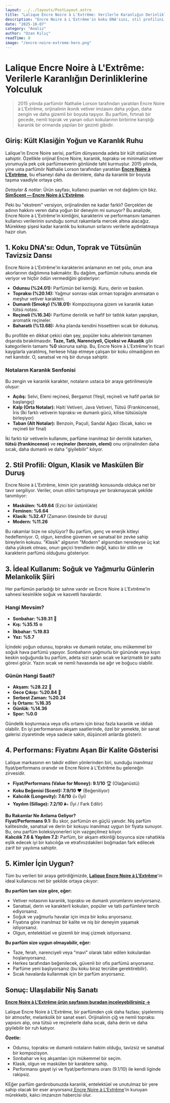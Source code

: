 ```yaml
---
layout: ../../layouts/PostLayout.astro
title: "Lalique Encre Noire à L'Extrême: Verilerle Karanlığın Derinliklerine Yolculuk"
description: "Encre Noire à L'Extrême'in koku DNA'sını, stil profilini, ideal kullanımını ve performansını kullanıcı verileriyle analiz eden kapsamlı inceleme."
date: "2025-10-07"
category: "Analiz"
author: "Ozan Kılıç"
readTime: 8
image: "/encre-noire-extreme-hero.png"
---
```


# Lalique Encre Noire à L'Extrême: Verilerle Karanlığın Derinliklerine Yolculuk

> 2015 yılında parfümör Nathalie Lorson tarafından yaratılan Encre Noire à L'Extrême, orijinalinin ikonik vetiver imzasını daha yoğun, daha zengin ve daha gizemli bir boyuta taşıyor. Bu parfüm, fırtınalı bir gecede, nemli toprak ve yanan odun kokularının birbirine karıştığı karanlık bir ormanda yapılan bir gezinti gibidir.

## Giriş: Kült Klasiğin Yoğun ve Karanlık Ruhu

Lalique'in Encre Noire serisi, parfüm dünyasında adeta bir kült statüsüne sahiptir. Özellikle orijinal Encre Noire, karanlık, topraksı ve minimalist vetiver yorumuyla pek çok parfümseverin gönlünde taht kurmuştur. 2015 yılında, yine usta parfümör Nathalie Lorson tarafından yaratılan **[Encre Noire à L'Extrême](https://www.simscent.com/p/lalique/encre-noire-lextrme)**, bu efsaneyi daha da derinlere, daha da karanlık bir boyuta taşıma vaadiyle ortaya çıktı.

*Detaylar & notlar:* Ürün sayfası, kullanıcı puanları ve not dağılımı için bkz. **[SimScent — Encre Noire à L'Extrême](https://www.simscent.com/p/lalique/encre-noire-lextrme)**.

Peki bu "ekstrem" versiyon, orijinalinden ne kadar farklı? Gerçekten de adının hakkını veren daha yoğun bir deneyim mi sunuyor? Bu analizde, Encre Noire à L'Extrême'in kimliğini, karakterini ve performansını tamamen kullanıcı verilerinin sunduğu somut rakamlarla mercek altına alacağız. Mürekkep şişesi kadar karanlık bu kokunun sırlarını verilerle aydınlatmaya hazır olun.

## 1. Koku DNA'sı: Odun, Toprak ve Tütsünün Tavizsiz Dansı

Encre Noire à L'Extrême'in karakterini anlamanın en net yolu, onun ana akorlarının dağılımına bakmaktır. Bu dağılım, parfümün ruhunu anında ele veriyor ve hiçbir ödün vermediğini gösteriyor:

- **Odunsu (%24.01):** Parfümün bel kemiği. Kuru, derin ve baskın.
- **Topraksı (%20.14):** Yağmur sonrası ıslak orman toprağını anımsatan o meşhur vetiver karakteri.
- **Dumanlı (Smoky) (%18.01):** Kompozisyona gizem ve karanlık katan tütsü notası.
- **Reçineli (%16.34):** Parfüme derinlik ve hafif bir tatlılık katan yapışkan, aromatik reçineler.
- **Baharatlı (%13.68):** Arka planda kendini hissettiren sıcak bir dokunuş.

Bu profilde en dikkat çekici olan şey, popüler koku ailelerinin tamamen dışarıda bırakılmasıdır. **Taze, Tatlı, Narenciyeli, Çiçeksi ve Akuatik** gibi kategorilerin tamamı **%0** skoruna sahip. Bu, Encre Noire à L'Extrême'in ticari kaygılarla yaratılmış, herkese hitap etmeye çalışan bir koku olmadığının en net kanıtıdır. O, sanatsal ve niş bir duruşa sahiptir.

### Notaların Karanlık Senfonisi

Bu zengin ve karanlık karakter, notaların ustaca bir araya getirilmesiyle oluşur:

- **Açılış:** Selvi, Elemi reçinesi, Bergamot (Yeşil, reçineli ve hafif parlak bir başlangıç)
- **Kalp (Orta Notalar):** Haiti Vetiveri, Java Vetiveri, Tütsü (Frankincense), İris (İki farklı vetiverin topraksı ve dumanlı gücü, kilise tütsüsüyle birleşiyor)
- **Taban (Alt Notalar):** Benzoin, Paçuli, Sandal Ağacı (Sıcak, kalıcı ve reçineli bir final)

İki farklı tür vetiverin kullanımı, parfüme inanılmaz bir derinlik katarken, **tütsü (frankincense)** ve **reçineler (benzoin, elemi)** onu orijinalinden daha sıcak, daha dumanlı ve daha "giyilebilir" kılıyor.

## 2. Stil Profili: Olgun, Klasik ve Maskülen Bir Duruş

Encre Noire à L'Extrême, kimin için yaratıldığı konusunda oldukça net bir tavır sergiliyor. Veriler, onun stilini tartışmaya yer bırakmayacak şekilde tanımlıyor:

- **Maskülen: %49.64** (Ezici bir üstünlükle)
- **Feminen: %6.64**
- **Klasik: %32.47** (Zamanın ötesinde bir duruş)
- **Modern: %11.26**

Bu rakamlar bize ne söylüyor? Bu parfüm, genç ve enerjik kitleyi hedeflemiyor. O, olgun, kendine güvenen ve sanatsal bir zevke sahip bireylerin kokusu. "Klasik" algısının "Modern" algısından neredeyse üç kat daha yüksek olması, onun geçici trendlerin değil, kalıcı bir stilin ve karakterin parfümü olduğunu gösteriyor.

## 3. İdeal Kullanım: Soğuk ve Yağmurlu Günlerin Melankolik Şiiri

Her parfümün parladığı bir sahne vardır ve Encre Noire à L'Extrême'in sahnesi kesinlikle soğuk ve kasvetli havalardır.

### Hangi Mevsim?

- **Sonbahar: %39.31** 🍂
- **Kış: %35.15** ❄️
- **İlkbahar: %19.83**
- **Yaz: %5.7**

İçindeki yoğun odunsu, topraksı ve dumanlı notalar, onu mükemmel bir soğuk hava parfümü yapıyor. Sonbaharın yağmurlu bir gününde veya kışın keskin soğuğunda bu parfüm, adeta sizi saran sıcak ve karizmatik bir palto görevi görür. Yazın sıcak ve nemli havasında ise ağır ve boğucu olabilir.

### Günün Hangi Saati?

- **Akşam: %28.22** 🌙
- **Gece Çıkışı: %20.84** 🌃
- **Serbest Zaman: %20.24**
- **İş Ortamı: %16.35**
- **Günlük: %14.36**
- **Spor: %0.0**

Gündelik koşturmaca veya ofis ortamı için biraz fazla karanlık ve iddialı olabilir. En iyi performansını akşam saatlerinde, özel bir yemekte, bir sanat galerisi ziyaretinde veya sadece sakin, düşünceli anlarda gösterir.

## 4. Performans: Fiyatını Aşan Bir Kalite Gösterisi

Lalique markasının en takdir edilen yönlerinden biri, sunduğu inanılmaz fiyat/performans oranıdır ve Encre Noire à L'Extrême bu geleneğin zirvesidir.

- **Fiyat/Performans (Value for Money): 9.1/10** 🏆 (Olağanüstü)
- **Koku Beğenisi (Scent): 7.9/10** ❤️ (Beğeniliyor)
- **Kalıcılık (Longevity): 7.6/10** 👍 (İyi)
- **Yayılım (Sillage): 7.2/10** 🌬️ (İyi / Fark Edilir)

**Bu Rakamlar Ne Anlama Geliyor?**  
**Fiyat/Performans 9.1:** Bu skor, parfümün en güçlü yanıdır. Niş parfüm kalitesinde, sanatsal ve derin bir kokuyu inanılmaz uygun bir fiyata sunuyor. Bu, onu parfüm koleksiyonerleri için vazgeçilmez kılıyor.  
**Kalıcılık 7.6 & Yayılım 7.2:** Parfüm, bir akşam etkinliği boyunca size rahatlıkla eşlik edecek iyi bir kalıcılığa ve etrafınızdakileri boğmadan fark edilecek zarif bir yayılıma sahiptir.

## 5. Kimler İçin Uygun?

Tüm bu verileri bir araya getirdiğimizde, **[Lalique Encre Noire à L'Extrême](https://www.simscent.com/p/lalique/encre-noire-lextrme)**'in ideal kullanıcısı net bir şekilde ortaya çıkıyor:

**Bu parfüm tam size göre, eğer:**

- Vetiver notasının karanlık, topraksı ve dumanlı yorumlarını seviyorsanız.
- Sanatsal, derin ve karakterli kokuları, popüler ve tatlı parfümlere tercih ediyorsanız.
- Soğuk ve yağmurlu havalar için imza bir koku arıyorsanız.
- Fiyatına göre inanılmaz bir kalite ve niş bir deneyim yaşamak istiyorsanız.
- Olgun, entelektüel ve gizemli bir imaj çizmek istiyorsanız.

**Bu parfüm size uygun olmayabilir, eğer:**

- Taze, ferah, narenciyeli veya "mavi" olarak tabir edilen kokulardan hoşlanıyorsanız.
- Herkes tarafından beğenilecek, güvenli bir ofis parfümü arıyorsanız.
- Parfüme yeni başlıyorsanız (bu koku biraz tecrübe gerektirebilir).
- Sıcak havalarda kullanmak için bir parfüm arıyorsanız.

## Sonuç: Ulaşılabilir Niş Sanatı

**[Encre Noire à L'Extrême ürün sayfasını buradan inceleyebilirsiniz →](https://www.simscent.com/p/lalique/encre-noire-lextrme)**

Lalique Encre Noire à L'Extrême, bir parfümden çok daha fazlası; şişelenmiş bir atmosfer, melankolik bir sanat eseri. Orijinalinin çiğ ve nemli topraksı yapısını alıp, ona tütsü ve reçinelerle daha sıcak, daha derin ve daha giyilebilir bir ruh katıyor.

**Özetle:**
- Odunsu, topraksı ve dumanlı notaların hakim olduğu, tavizsiz ve sanatsal bir kompozisyon.
- Sonbahar ve kış akşamları için mükemmel bir seçim.
- Klasik, olgun ve maskülen bir karaktere sahip.
- Performansı gayet iyi ve fiyat/performans oranı (9.1/10) ile kendi liginde rakipsiz.

KEğer parfüm gardırobunuzda karanlık, entelektüel ve unutulmaz bir yere sahip olacak bir eser arıyorsanız,[Encre Noire à L'Extrême](https://www.simscent.com/p/lalique/encre-noire-lextrme)'in kuruyan mürekkebi, kalıcı imzanızın habercisi olur.

